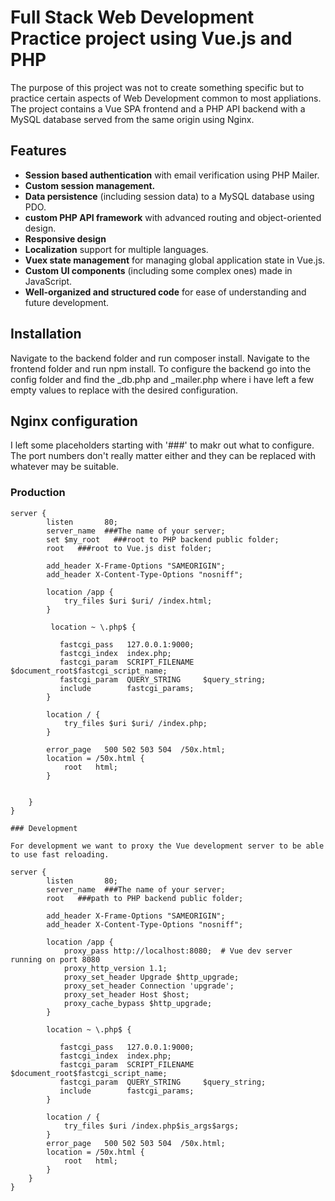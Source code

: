 # Full Stack Web Development Practice project using Vue.js and PHP

The purpose of this project was not to create something specific but to practice certain aspects of Web Development common to most appliations.
The project contains a Vue SPA frontend and a PHP API backend with a MySQL database served from the same origin using Nginx. 

## Features

- **Session based authentication** with email verification using PHP Mailer.
- **Custom session management.**
- **Data persistence** (including session data) to a MySQL database using PDO.
- **custom PHP API framework** with advanced routing and object-oriented design.
- **Responsive design**
- **Localization** support for multiple languages.
- **Vuex state management** for managing global application state in Vue.js.
- **Custom UI components** (including some complex ones) made in JavaScript.
- **Well-organized and structured code** for ease of understanding and future development.

## Installation

Navigate to the backend folder and run composer install.
Navigate to the frontend folder and run npm install.
To configure the backend go into the config folder and find the _db.php and _mailer.php where i have left a few empty values to replace with the desired configuration.

## Nginx configuration

I left some placeholders starting with '###' to makr out what to configure. The port numbers don't really matter either and they can be replaced with whatever may be suitable. 

### Production

```
server {
        listen       80;
        server_name  ###The name of your server;
        set $my_root   ###root to PHP backend public folder;
        root   ###root to Vue.js dist folder;

        add_header X-Frame-Options "SAMEORIGIN";
        add_header X-Content-Type-Options "nosniff";

        location /app {
            try_files $uri $uri/ /index.html;
        }

         location ~ \.php$ {
           
           fastcgi_pass   127.0.0.1:9000;
           fastcgi_index  index.php;
           fastcgi_param  SCRIPT_FILENAME  $document_root$fastcgi_script_name;
           fastcgi_param  QUERY_STRING     $query_string;
           include        fastcgi_params;
        }

        location / {
            try_files $uri $uri/ /index.php;
        }

        error_page   500 502 503 504  /50x.html;
        location = /50x.html {
            root   html;
        }

       
    }
}

### Development

For development we want to proxy the Vue development server to be able to use fast reloading.

server {
        listen       80;
        server_name  ###The name of your server;
        root   ###path to PHP backend public folder;

        add_header X-Frame-Options "SAMEORIGIN";
        add_header X-Content-Type-Options "nosniff";

        location /app {
            proxy_pass http://localhost:8080;  # Vue dev server running on port 8080
            proxy_http_version 1.1;
            proxy_set_header Upgrade $http_upgrade;
            proxy_set_header Connection 'upgrade';
            proxy_set_header Host $host;
            proxy_cache_bypass $http_upgrade;
        }

        location ~ \.php$ {
           
           fastcgi_pass   127.0.0.1:9000;
           fastcgi_index  index.php;
           fastcgi_param  SCRIPT_FILENAME  $document_root$fastcgi_script_name;
           fastcgi_param  QUERY_STRING     $query_string;
           include        fastcgi_params;
        }        

        location / {
            try_files $uri /index.php$is_args$args;
        }
        error_page   500 502 503 504  /50x.html;
        location = /50x.html {
            root   html;
        }
    }
}
```
